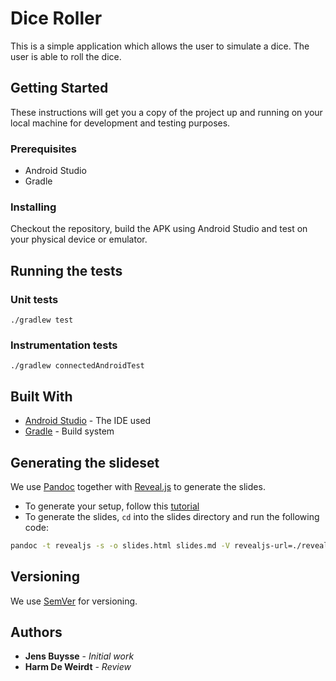 # Dice Roller

This is a simple application which allows the user to simulate a dice. The user is able to roll
the dice. 

## Getting Started

These instructions will get you a copy of the project up and running on your local machine
for development and testing purposes.

### Prerequisites

- Android Studio
- Gradle


### Installing

Checkout the repository, build the APK using Android Studio and test on your physical device or emulator. 

## Running the tests

### Unit tests

```
./gradlew test
```

### Instrumentation tests

```
./gradlew connectedAndroidTest
```


## Built With

* [Android Studio](https://developer.android.com/studio) - The IDE used
* [Gradle](https://gradle.org/) - Build system

## Generating the slideset

We use [Pandoc](https://pandoc.org/index.html) together with [Reveal.js](https://pandoc.org/index.html) to generate the slides.

- To generate your setup, follow this [tutorial](https://github.com/jgm/pandoc/wiki/Using-pandoc-to-produce-reveal.js-slides) 
- To generate the slides, `cd` into the slides directory and run the following code:

```bash
pandoc -t revealjs -s -o slides.html slides.md -V revealjs-url=./reveal.js
```

## Versioning

We use [SemVer](http://semver.org/) for versioning. 

## Authors

* **Jens Buysse** - *Initial work*
* **Harm De Weirdt** - *Review*

